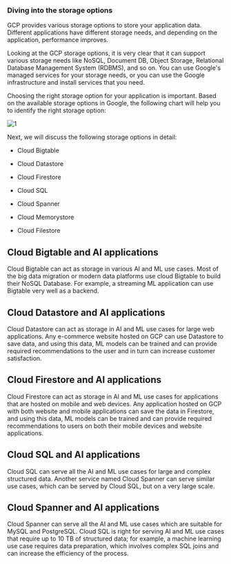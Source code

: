 
### Diving into the storage options

GCP provides various storage options to store your application data. Different applications have different storage needs, and depending on the application, performance improves.

Looking at the GCP storage options, it is very clear that it can support various storage needs like NoSQL, Document DB, Object Storage, Relational Database Management System (RDBMS), and so on. You can use Google's managed services for your storage needs, or you can use the Google infrastructure and install services that you need.

Choosing the right storage option for your application is important. Based on the available storage options in Google, the following chart will help you to identify the right storage option:


![1](https://user-images.githubusercontent.com/23625821/122635361-bbb09e80-d0e3-11eb-9570-5d05cda51873.png)


Next, we will discuss the following storage options in detail:

- Cloud Bigtable
- Cloud Datastore
- Cloud Firestore

- Cloud SQL
- Cloud Spanner
- Cloud Memorystore
- Cloud Filestore

## Cloud Bigtable and AI applications

Cloud Bigtable can act as storage in various AI and ML use cases. Most of the big data migration or modern data platforms use cloud Bigtable to build their NoSQL Database. For example, a streaming ML application can use Bigtable very well as a backend.


## Cloud Datastore and AI applications

Cloud Datastore can act as storage in AI and ML use cases for large web applications. Any e-commerce website hosted on GCP can use Datastore to save data, and using this data, ML models can be trained and can provide required recommendations to the user and in turn can increase customer satisfaction.


## Cloud Firestore and AI applications

Cloud Firestore can act as storage in AI and ML use cases for applications that are hosted on mobile and web devices. Any application hosted on GCP with both website and mobile applications can save the data in Firestore, and using this data, ML models can be trained and can provide required recommendations to users on both their mobile devices and website applications.


## Cloud SQL and AI applications

Cloud SQL can serve all the AI and ML use cases for large and complex structured data. Another service named Cloud Spanner can serve similar use cases, which can be served by Cloud SQL, but on a very large scale.


## Cloud Spanner and AI applications

Cloud Spanner can serve all the AI and ML use cases which are suitable for MySQL and PostgreSQL. Cloud SQL is right for serving AI and ML use cases that require up to 10 TB of structured data; for example, a machine learning use case requires data preparation, which involves complex SQL joins and can increase the efficiency of the process.

